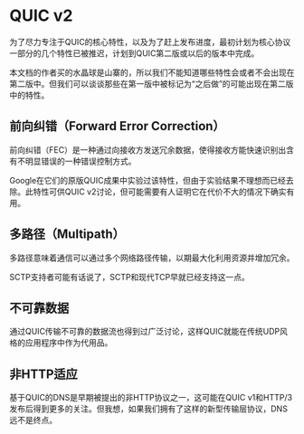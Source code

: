 # QUIC v2

为了尽力专注于QUIC的核心特性，以及为了赶上发布进度，最初计划为核心协议一部分的几个特性已被推迟，计划到QUIC第二版或以后的版本中完成。

本文档的作者买的水晶球是山寨的，所以我们不能知道哪些特性会或者不会出现在第二版中。但我们可以谈谈那些在第一版中被标记为“之后做”的可能出现在第二版中的特性。

## 前向纠错（Forward Error Correction）

前向纠错（FEC）是一种通过向接收方发送冗余数据，使得接收方能快速识别出含有不明显错误的一种错误控制方式。

Google在它们的原版QUIC成果中实验过该特性，但由于实验结果不理想而已经去除。此特性可供QUIC v2讨论，但可能需要有人证明它在代价不大的情况下确实有用。

## 多路径（Multipath）

多路径意味着通信可以通过多个网络路径传输，以期最大化利用资源并增加冗余。

SCTP支持者可能有话说了，SCTP和现代TCP早就已经支持这一点。

## 不可靠数据

通过QUIC传输不可靠的数据流也得到过广泛讨论，这样QUIC就能在传统UDP风格的应用程序中作为代用品。

## 非HTTP适应

基于QUIC的DNS是早期被提出的非HTTP协议之一，这可能在QUIC v1和HTTP/3发布后得到更多的关注。但我想，如果我们拥有了这样的新型传输层协议，DNS远不是终点。
